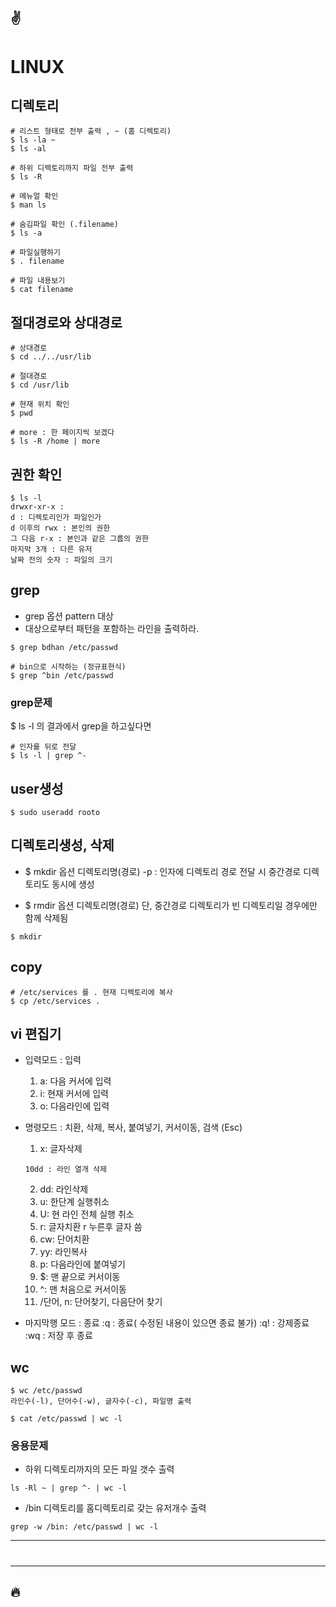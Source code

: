 :v:
---
# LINUX

## 디렉토리
```
# 리스트 형태로 전부 출력 , ~ (홈 디렉토리)
$ ls -la ~
$ ls -al

# 하위 디렉토리까지 파일 전부 출력
$ ls -R

# 메뉴얼 확인
$ man ls

# 숨김파일 확인 (.filename)
$ ls -a

# 파일실행하기
$ . filename

# 파일 내용보기
$ cat filename
```

## 절대경로와 상대경로
```
# 상대경로
$ cd ../../usr/lib

# 절대경로
$ cd /usr/lib

# 현재 위치 확인
$ pwd
```

```
# more : 한 페이지씩 보겠다
$ ls -R /home | more
```

## 권한 확인
```
$ ls -l
drwxr-xr-x : 
d : 디렉토리인가 파일인가
d 이후의 rwx : 본인의 권한
그 다음 r-x : 본인과 같은 그룹의 권한
마지막 3개 : 다른 유저
날짜 전의 숫자 : 파일의 크기
```

## grep
- grep 옵션 pattern 대상
- 대상으로부터 패턴을 포함하는 라인을 출력하라.
```
$ grep bdhan /etc/passwd

# bin으로 시작하는 (정규표현식)
$ grep ^bin /etc/passwd
```
### grep문제
$ ls -l 의 결과에서 grep을 하고싶다면
```
# 인자를 뒤로 전달
$ ls -l | grep ^-
```



## user생성
```
$ sudo useradd rooto
``` 

## 디렉토리생성, 삭제
- $ mkdir 옵션 디렉토리명(경로)
-p : 인자에 디렉토리 경로 전달 시 중간경로 디렉토리도 동시에 생성

- $ rmdir 옵션 디렉토리명(경로)
단, 중간경로 디렉토리가 빈 디렉토리일 경우에만 함께 삭제됨
```
$ mkdir
```

## copy
```
# /etc/services 를 . 현재 디렉토리에 복사
$ cp /etc/services .
```

## vi 편집기
- 입력모드 : 입력
    1. a: 다음 커서에 입력
    2. i: 현재 커서에 입력
    3. o: 다음라인에 입력
- 명령모드 : 치환, 삭제, 복사, 붙여넣기, 커서이동, 검색 (Esc)
    1. x: 글자삭제
    ```
    10dd : 라인 열개 삭제
    ```
    2. dd: 라인삭제
    3. u: 한단계 실행취소
    4. U: 현 라인 전체 실행 취소
    5. r: 글자치환
        r 누른후 글자 씀
    6. cw: 단어치환
    7. yy: 라인복사
    8. p: 다음라인에 붙여넣기
    9. $: 맨 끝으로 커서이동
    10. ^: 맨 처음으로 커서이동
    11. /단어, n: 단어찾기, 다음단어 찾기

    
- 마지막행 모드 : 종료
:q : 종료( 수정된 내용이 있으면 종료 불가)
:q! : 강제종료
:wq : 저장 후 종료

## wc
```
$ wc /etc/passwd
라인수(-l), 단어수(-w), 글자수(-c), 파일명 출력

$ cat /etc/passwd | wc -l
```

### 응용문제
- 하위 디렉토리까지의 모든 파일 갯수 출력
```
ls -Rl ~ | grep ^- | wc -l
```

- /bin 디렉토리를 홈디렉토리로 갖는 유저개수 출력
```
grep -w /bin: /etc/passwd | wc -l
```
---
#


---
:fire:
---